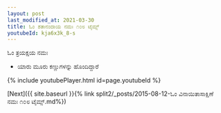 ```yaml
---
layout: post
last_modified_at: 2021-03-30
title: ಓಂ ಶತಾನಂದಾಯ ನಮಃ ೧೦೮ ಟೈಮ್ಸ್
youtubeId: kja6x3k_8-s
---
```

 
 
 ಓಂ ತ್ರಯಕ್ಷಯ ನಮಃ  
 
 -  ಯಾರು ಮೂರು ಕಣ್ಣುಗಳನ್ನು ಹೊಂದಿದ್ದಾರೆ 
 
  
 
  
 
 
 
 
 
 


{% include youtubePlayer.html id=page.youtubeId %}
 
[Next]({{ site.baseurl }}{% link  split2/_posts/2015-08-12-ಓಂ ವಿನಾಯಿತಾಸಾಕ್ಷಿಣೆ ನಮಃ ೧೦೮ ಟೈಮ್ಸ್.md%})
 
